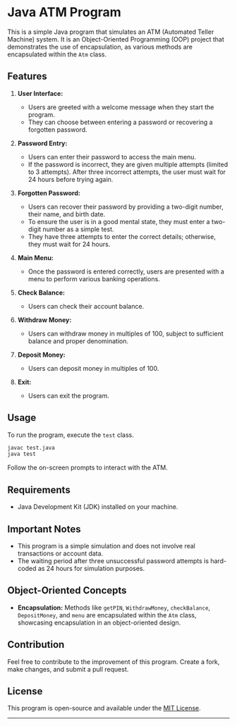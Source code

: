 # Java ATM Program

This is a simple Java program that simulates an ATM (Automated Teller Machine) system. It is an Object-Oriented Programming (OOP) project that demonstrates the use of encapsulation, as various methods are encapsulated within the `Atm` class.

## Features

1. **User Interface:**
   - Users are greeted with a welcome message when they start the program.
   - They can choose between entering a password or recovering a forgotten password.

2. **Password Entry:**
   - Users can enter their password to access the main menu.
   - If the password is incorrect, they are given multiple attempts (limited to 3 attempts). After three incorrect attempts, the user must wait for 24 hours before trying again.

3. **Forgotten Password:**
   - Users can recover their password by providing a two-digit number, their name, and birth date.
   - To ensure the user is in a good mental state, they must enter a two-digit number as a simple test.
   - They have three attempts to enter the correct details; otherwise, they must wait for 24 hours.

4. **Main Menu:**
   - Once the password is entered correctly, users are presented with a menu to perform various banking operations.

5. **Check Balance:**
   - Users can check their account balance.

6. **Withdraw Money:**
   - Users can withdraw money in multiples of 100, subject to sufficient balance and proper denomination.

7. **Deposit Money:**
   - Users can deposit money in multiples of 100.

8. **Exit:**
   - Users can exit the program.

## Usage

To run the program, execute the `test` class.

```bash
javac test.java
java test
```

Follow the on-screen prompts to interact with the ATM.

## Requirements

- Java Development Kit (JDK) installed on your machine.

## Important Notes

- This program is a simple simulation and does not involve real transactions or account data.
- The waiting period after three unsuccessful password attempts is hard-coded as 24 hours for simulation purposes.

## Object-Oriented Concepts

- **Encapsulation:** Methods like `getPIN`, `WithdrawMoney`, `checkBalance`, `DepositMoney`, and `menu` are encapsulated within the `Atm` class, showcasing encapsulation in an object-oriented design.

## Contribution

Feel free to contribute to the improvement of this program. Create a fork, make changes, and submit a pull request.

## License

This program is open-source and available under the [MIT License](LICENSE).

---
